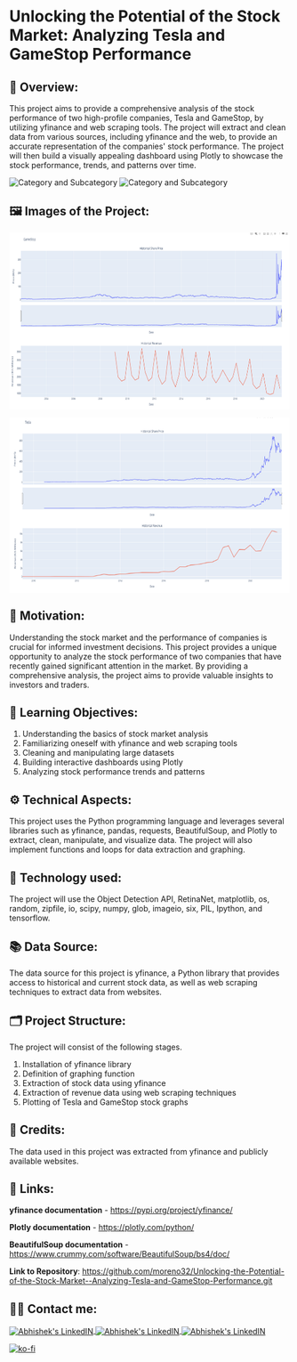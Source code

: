 # Unlocking the Potential of the Stock Market: Analyzing Tesla and GameStop Performance

## 🔄 Overview:
This project aims to provide a comprehensive analysis of the stock performance of two high-profile companies, Tesla and GameStop, by utilizing yfinance and web scraping tools. The project will extract and clean data from various sources, including yfinance and the web, to provide an accurate representation of the companies' stock performance. The project will then build a visually appealing dashboard using Plotly to showcase the stock performance, trends, and patterns over time.

![Category and Subcategory](https://img.shields.io/badge/Data%20Analysis%20and%20prediction-Data%20Extraction-blue)
![Category and Subcategory](https://img.shields.io/badge/Extraction-Beautiful%20Soup%20Library-yellow)

## 🖼️ Images of the Project:
<img align="center" alt="jpg" src="https://raw.githubusercontent.com/moreno32/Unlocking-the-Potential-of-the-Stock-Market--Analyzing-Tesla-and-GameStop-Performance/master/reports/figures/Analyzing-Tesla-and-GameStop-Performance_gamestop.png" width="700" height="318" /><br>

<img align="center" alt="jpg" src="https://raw.githubusercontent.com/moreno32/Unlocking-the-Potential-of-the-Stock-Market--Analyzing-Tesla-and-GameStop-Performance/master/reports/figures/Analyzing-Tesla-and-GameStop-Performance_tesla.png" width="700" height="315" /><br>

## 🎊 Motivation:
Understanding the stock market and the performance of companies is crucial for informed investment decisions. This project provides a unique opportunity to analyze the stock performance of two companies that have recently gained significant attention in the market. By providing a comprehensive analysis, the project aims to provide valuable insights to investors and traders.

## 🏁 Learning Objectives:
1)	Understanding the basics of stock market analysis
2)	Familiarizing oneself with yfinance and web scraping tools
3)	Cleaning and manipulating large datasets
4)	Building interactive dashboards using Plotly
5)	Analyzing stock performance trends and patterns

## ⚙️ Technical Aspects:
This project uses the Python programming language and leverages several libraries such as yfinance, pandas, requests, BeautifulSoup, and Plotly to extract, clean, manipulate, and visualize data. The project will also implement functions and loops for data extraction and graphing.

## 🧰 Technology used:
The project will use the Object Detection API, RetinaNet, matplotlib, os, random, zipfile, io, scipy, numpy, glob, imageio, six, PIL, Ipython, and tensorflow.

## 📚 Data Source:
The data source for this project is yfinance, a Python library that provides access to historical and current stock data, as well as web scraping techniques to extract data from websites.

## 🗂️ Project Structure:
The project will consist of the following stages.
1)	Installation of yfinance library
2)	Definition of graphing function
3)	Extraction of stock data using yfinance
4)	Extraction of revenue data using web scraping techniques
5)	Plotting of Tesla and GameStop stock graphs

## 👥 Credits:
The data used in this project was extracted from yfinance and publicly available websites.

## 🔗 Links:
**yfinance documentation** - https://pypi.org/project/yfinance/

**Plotly documentation** - https://plotly.com/python/

**BeautifulSoup documentation** - https://www.crummy.com/software/BeautifulSoup/bs4/doc/

**Link to Repository**: https://github.com/moreno32/Unlocking-the-Potential-of-the-Stock-Market--Analyzing-Tesla-and-GameStop-Performance.git


## 🙋‍♂️ Contact me:
<a href= mailto:danielmoreno3291@gmail.com> <img align="center" alt="Abhishek's LinkedIN" width="32px" src="https://cdn4.iconfinder.com/data/icons/social-media-logos-6/512/112-gmail_email_mail-512.png" >
<a href="https://www.linkedin.com/in/dmoreno-ai/"> <img align="center" alt="Abhishek's LinkedIN" width="32px" src="https://cdn-icons-png.flaticon.com/512/174/174857.png">
<a href="https://www.youtube.com/@dmoreno-ai"> <img align="center" alt="Abhishek's LinkedIN" width="32px" src="https://upload.wikimedia.org/wikipedia/commons/thumb/4/4f/YouTube_social_white_squircle.svg/2048px-YouTube_social_white_squircle.svg.png" /><br>

[![ko-fi](https://ko-fi.com/img/githubbutton_sm.svg)](https://ko-fi.com/dmoreno_ai)
